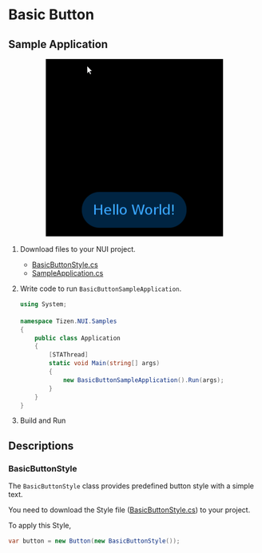 # Basic Button

## Sample Application
<div style="text-align:center;width:100%;"><img src="../res/bottom_button.gif" /></div>

1. Download files to your NUI project.
    - [BasicButtonStyle.cs](BasicButtonStyle.cs)
    - [SampleApplication.cs](SampleApplication.cs)
2. Write code to run `BasicButtonSampleApplication`.

    ```C#
    using System;

    namespace Tizen.NUI.Samples
    {
        public class Application
        {
            [STAThread]
            static void Main(string[] args)
            {
                new BasicButtonSampleApplication().Run(args);
            }
        }
    }
    ```
3. Build and Run

## Descriptions

### BasicButtonStyle
The `BasicButtonStyle` class provides predefined button style with a simple text.

You need to download the Style file ([BasicButtonStyle.cs](BasicButtonStyle.cs)) to your project.

To apply this Style,
```C#
var button = new Button(new BasicButtonStyle());
```